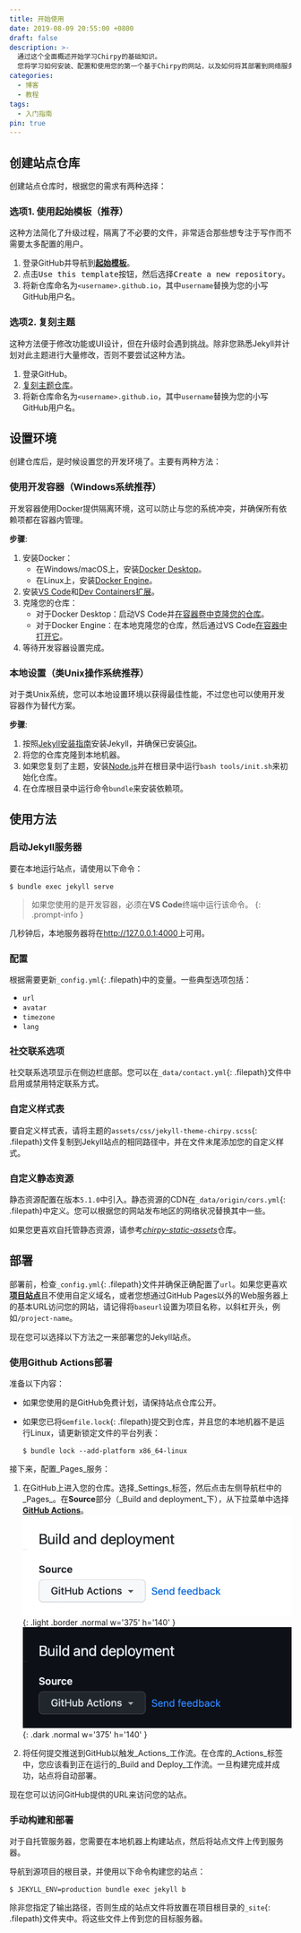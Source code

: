```yaml
---
title: 开始使用
date: 2019-08-09 20:55:00 +0800
draft: false
description: >-
  通过这个全面概述开始学习Chirpy的基础知识。
  您将学习如何安装、配置和使用您的第一个基于Chirpy的网站，以及如何将其部署到网络服务器。
categories:
  - 博客
  - 教程
tags:
  - 入门指南
pin: true
---
```


## 创建站点仓库

创建站点仓库时，根据您的需求有两种选择：

### 选项1. 使用起始模板（推荐）

这种方法简化了升级过程，隔离了不必要的文件，非常适合那些想专注于写作而不需要太多配置的用户。

1. 登录GitHub并导航到[**起始模板**][starter]。
2. 点击<kbd>Use this template</kbd>按钮，然后选择<kbd>Create a new repository</kbd>。
3. 将新仓库命名为`<username>.github.io`，其中`username`替换为您的小写GitHub用户名。

### 选项2. 复刻主题

这种方法便于修改功能或UI设计，但在升级时会遇到挑战。除非您熟悉Jekyll并计划对此主题进行大量修改，否则不要尝试这种方法。

1. 登录GitHub。
2. [复刻主题仓库](https://github.com/cotes2020/jekyll-theme-chirpy/fork)。
3. 将新仓库命名为`<username>.github.io`，其中`username`替换为您的小写GitHub用户名。

## 设置环境

创建仓库后，是时候设置您的开发环境了。主要有两种方法：

### 使用开发容器（Windows系统推荐）

开发容器使用Docker提供隔离环境，这可以防止与您的系统冲突，并确保所有依赖项都在容器内管理。

**步骤**:

1. 安装Docker：
   - 在Windows/macOS上，安装[Docker Desktop][docker-desktop]。
   - 在Linux上，安装[Docker Engine][docker-engine]。
2. 安装[VS Code][vscode]和[Dev Containers扩展][dev-containers]。
3. 克隆您的仓库：
   - 对于Docker Desktop：启动VS Code并[在容器卷中克隆您的仓库][dc-clone-in-vol]。
   - 对于Docker Engine：在本地克隆您的仓库，然后通过VS Code[在容器中打开它][dc-open-in-container]。
4. 等待开发容器设置完成。

### 本地设置（类Unix操作系统推荐）

对于类Unix系统，您可以本地设置环境以获得最佳性能，不过您也可以使用开发容器作为替代方案。

**步骤**:

1. 按照[Jekyll安装指南](https://jekyllrb.com/docs/installation/)安装Jekyll，并确保已安装[Git](https://git-scm.com/)。
2. 将您的仓库克隆到本地机器。
3. 如果您复刻了主题，安装[Node.js][nodejs]并在根目录中运行`bash tools/init.sh`来初始化仓库。
4. 在仓库根目录中运行命令`bundle`来安装依赖项。

## 使用方法

### 启动Jekyll服务器

要在本地运行站点，请使用以下命令：

```terminal
$ bundle exec jekyll serve
```

> 如果您使用的是开发容器，必须在**VS Code**终端中运行该命令。
{: .prompt-info }

几秒钟后，本地服务器将在<http://127.0.0.1:4000>上可用。

### 配置

根据需要更新`_config.yml`{: .filepath}中的变量。一些典型选项包括：

- `url`
- `avatar`
- `timezone`
- `lang`

### 社交联系选项

社交联系选项显示在侧边栏底部。您可以在`_data/contact.yml`{: .filepath}文件中启用或禁用特定联系方式。

### 自定义样式表

要自定义样式表，请将主题的`assets/css/jekyll-theme-chirpy.scss`{: .filepath}文件复制到Jekyll站点的相同路径中，并在文件末尾添加您的自定义样式。

### 自定义静态资源

静态资源配置在版本`5.1.0`中引入。静态资源的CDN在`_data/origin/cors.yml`{: .filepath}中定义。您可以根据您的网站发布地区的网络状况替换其中一些。

如果您更喜欢自托管静态资源，请参考[_chirpy-static-assets_](https://github.com/cotes2020/chirpy-static-assets#readme)仓库。

## 部署

部署前，检查`_config.yml`{: .filepath}文件并确保正确配置了`url`。如果您更喜欢[**项目站点**](https://help.github.com/en/github/working-with-github-pages/about-github-pages#types-of-github-pages-sites)且不使用自定义域名，或者您想通过GitHub Pages以外的Web服务器上的基本URL访问您的网站，请记得将`baseurl`设置为项目名称，以斜杠开头，例如`/project-name`。

现在您可以选择以下方法之一来部署您的Jekyll站点。

### 使用Github Actions部署

准备以下内容：

- 如果您使用的是GitHub免费计划，请保持站点仓库公开。
- 如果您已将`Gemfile.lock`{: .filepath}提交到仓库，并且您的本地机器不是运行Linux，请更新锁定文件的平台列表：

  ```console
  $ bundle lock --add-platform x86_64-linux
  ```

接下来，配置_Pages_服务：

1. 在GitHub上进入您的仓库。选择_Settings_标签，然后点击左侧导航栏中的_Pages_。在**Source**部分（_Build and deployment_下），从下拉菜单中选择[**GitHub Actions**][pages-workflow-src]。
   ![构建源](pages-source-light.png){: .light .border .normal w='375' h='140' }
   ![构建源](pages-source-dark.png){: .dark .normal w='375' h='140' }

2. 将任何提交推送到GitHub以触发_Actions_工作流。在仓库的_Actions_标签中，您应该看到正在运行的_Build and Deploy_工作流。一旦构建完成并成功，站点将自动部署。

现在您可以访问GitHub提供的URL来访问您的站点。

### 手动构建和部署

对于自托管服务器，您需要在本地机器上构建站点，然后将站点文件上传到服务器。

导航到源项目的根目录，并使用以下命令构建您的站点：

```console
$ JEKYLL_ENV=production bundle exec jekyll b
```

除非您指定了输出路径，否则生成的站点文件将放置在项目根目录的`_site`{: .filepath}文件夹中。将这些文件上传到您的目标服务器。

[nodejs]: https://nodejs.org/
[starter]: https://github.com/cotes2020/chirpy-starter
[pages-workflow-src]: https://docs.github.com/en/pages/getting-started-with-github-pages/configuring-a-publishing-source-for-your-github-pages-site#publishing-with-a-custom-github-actions-workflow
[docker-desktop]: https://www.docker.com/products/docker-desktop/
[docker-engine]: https://docs.docker.com/engine/install/
[vscode]: https://code.visualstudio.com/
[dev-containers]: https://marketplace.visualstudio.com/items?itemName=ms-vscode-remote.remote-containers
[dc-clone-in-vol]: https://code.visualstudio.com/docs/devcontainers/containers#_quick-start-open-a-git-repository-or-github-pr-in-an-isolated-container-volume
[dc-open-in-container]: https://code.visualstudio.com/docs/devcontainers/containers#_quick-start-open-an-existing-folder-in-a-container 